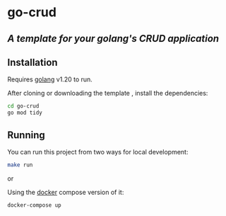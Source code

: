 # go-crud
## _A template for your golang's CRUD application_

## Installation

Requires [golang](https://go.dev/) v1.20 to run.

After cloning or downloading the template , install the dependencies:

```sh
cd go-crud
go mod tidy
```

## Running
You can run this project from two ways for local development:

```sh
make run 
```

or 

Using the [docker](https://www.docker.com/) compose version of it:

```sh
docker-compose up
```
